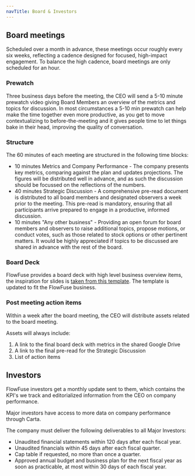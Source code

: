 ```yaml
---
navTitle: Board & Investors
---
```


## Board meetings

Scheduled over a month in advance, these meetings occur roughly every six weeks, reflecting a cadence designed for focused, high-impact engagement.
To balance the high cadence, board meetings are only scheduled for an hour.

### Prewatch

Three business days before the meeting, the CEO will send a 5-10 minute prewatch video giving Board Members an overview of the metrics and topics for discussion. 
In most circumstances a 5-10 min prewatch can help make the time together even more productive, as you get to move contextualizing to before-the-meeting and it gives people time to let things bake in their head, improving the quality of conversation.

### Structure

The 60 minutes of each meeting are structured in the following time blocks:

* 10 minutes Metrics and Company Performance - The company presents key metrics, comparing against the plan and updates projections. The figures will be distributed well in advance, and as such the discussion should be focussed on the reflections of the numbers.
* 40 minutes Strategic Discussion - A comprehensive pre-read document is distributed to all board members and designated observers a week prior to the meeting. This pre-read is mandatory, ensuring that all participants arrive prepared to engage in a productive, informed discussion.
* 10 minutes "Any other business" - Providing an open forum for board members and observers to raise additional topics, propose motions, or conduct votes, such as those related to stock options or other pertinent matters. It would be highly appreciated if topics to be discussed are shared in advance with the rest of the board.

### Board Deck

FlowFuse provides a board deck with high level business overview items, the inspiration for slides is [taken from this template](https://www.slideshare.net/slideshow/senovo-board-meeting-template/128164697). The template is updated to fit the FlowFuse business.

### Post meeting action items

Within a week after the board meeting, the CEO will distribute assets related to the board meeting.

Assets will always include:
1. A link to the final board deck with metrics in the shared Google Drive
2. A link to the final pre-read for the Strategic Discussion
3. List of action items

## Investors

FlowFuse investors get a monthly update sent to them, which contains the KPI's we track and editorialized
information from the CEO on company performance.

Major investors have access to more data on company performance through Carta.

The company must deliver the following deliverables to all Major Investors:
* Unaudited financial statements within 120 days after each fiscal year.
* Unaudited financials within 45 days after each fiscal quarter.
* Cap table if requested, no more than once a quarter.
* Approved annual budget and business plan for the next fiscal year as soon as practicable, at most within 30 days of each fiscal year.


